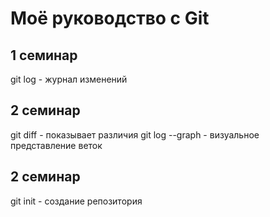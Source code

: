 # Моё руководство с Git
## 1 семинар
git log - журнал изменений
## 2 семинар
git diff - показывает различия
git log --graph - визуальное представление веток
## 2 семинар
git init - создание репозитория
